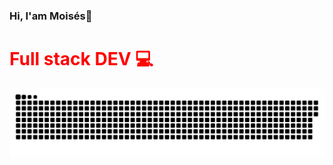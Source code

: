 ### Hi, I'am Moisés👋
<cente><h1 style="color: red"> Full stack DEV 💻</h1></center>
<!-- <a href=#><img src="header.gif" width="100%" height="320px"></a> -->
<a href=#><img src="contributions.svg"></a>
